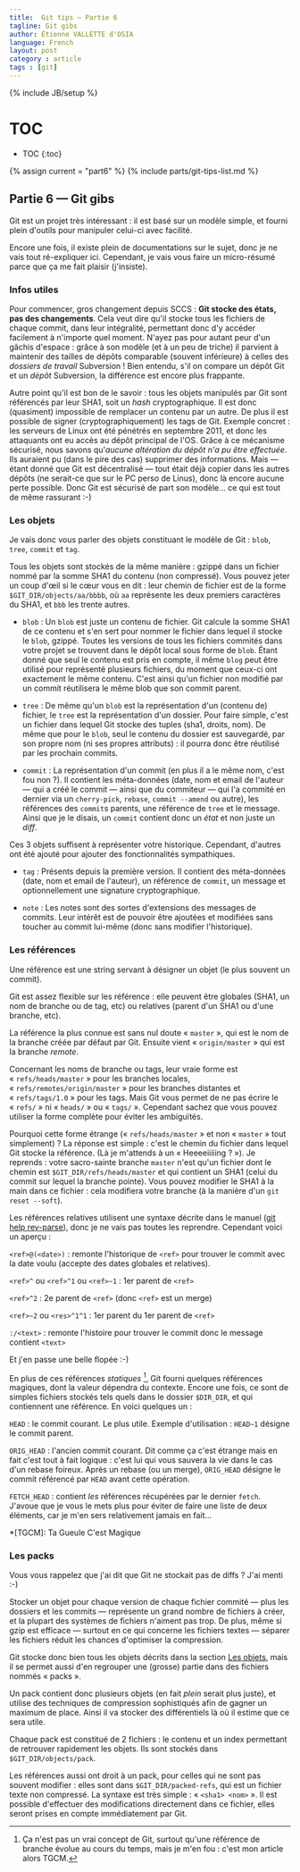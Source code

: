 ```yaml
---
title:  Git tips — Partie 6
tagline: Git gibs
author: Étienne VALLETTE d'OSIA
language: French
layout: post
category : article
tags : [git]
---
```


{% include JB/setup %}

# TOC
* TOC
{:toc}

{% assign current = "part6" %}
{% include parts/git-tips-list.md %}

## Partie 6 — Git gibs

Git est un projet très intéressant : il est basé sur un modèle simple, et fourni plein d'outils pour manipuler celui-ci avec facilité.

Encore une fois, il existe plein de documentations sur le sujet, donc je ne vais tout ré-expliquer ici. Cependant, je vais vous faire un micro-résumé parce que ça me fait plaisir (j'insiste).

### Infos utiles

Pour commencer, gros changement depuis SCCS : **Git stocke des états, pas des changements**. Cela veut dire qu'il stocke tous les fichiers de chaque commit, dans leur intégralité, permettant donc d'y accéder facilement à n'importe quel moment. N'ayez pas pour autant peur d'un gâchis d'espace : grâce à son modèle (et à un peu de triche) il parvient à maintenir des tailles de dépôts comparable (souvent inférieure) à celles des _dossiers de travail_ Subversion ! Bien entendu, s'il on compare un dépôt Git et un _dépôt_ Subversion, la différence est encore plus frappante.

Autre point qu'il est bon de le savoir : tous les objets manipulés par Git sont référencés par leur SHA1, soit un _hash_ cryptographique. Il est donc (quasiment) impossible de remplacer un contenu par un autre. De plus il est possible de signer (cryptographiquement) les tags de Git. Exemple concret : les serveurs de Linux ont été pénétrés en septembre 2011, et donc les attaquants ont eu accès au dépôt principal de l'OS. Grâce à ce mécanisme sécurisé, nous savons qu'_aucune altération du dépôt n'a pu être effectuée_. Ils auraient pu (dans le pire des cas) supprimer des informations. Mais — étant donné que Git est décentralisé — tout était déjà copier dans les autres dépôts (ne serait-ce que sur le PC perso de Linus), donc là encore aucune perte possible. Donc Git est sécurisé de part son modèle… ce qui est tout de même rassurant :-)

### Les objets

Je vais donc vous parler des objets constituant le modèle de Git : `blob`, `tree`, `commit` et `tag`.

Tous les objets sont stockés de la même manière : gzippé dans un fichier nommé par la somme SHA1 du contenu (non compressé). Vous pouvez jeter un coup d'œil si le cœur vous en dit : leur chemin de fichier est de la forme `$GIT_DIR/objects/aa/bbbb`, où `aa` représente les deux premiers caractères du SHA1, et `bbb` les trente autres.

- `blob`
:	Un `blob` est juste un contenu de fichier. Git calcule la somme SHA1 de ce contenu et s'en sert pour nommer le fichier dans lequel il stocke le `blob`, gzippé. Toutes les versions de tous les fichiers commités dans votre projet se trouvent dans le dépôt local sous forme de `blob`. Étant donné que seul le contenu est pris en compte, il même `blog` peut être utilisé pour représenté plusieurs fichiers, du moment que ceux-ci ont exactement le même contenu. C'est ainsi qu'un fichier non modifié par un commit réutilisera le même blob que son commit parent.

- `tree`
:	De même qu'un `blob` est la représentation d'un (contenu de) fichier, le `tree` est la représentation d'un dossier. Pour faire simple, c'est un fichier dans lequel Git stocke des tuples (sha1, droits, nom). De même que pour le `blob`, seul le contenu du dossier est sauvegardé, par son propre nom (ni ses propres attributs) : il pourra donc être réutilisé par les prochain commits.

- `commit`
:	La représentation d'un commit (en plus il a le même nom, c'est fou non ?). Il contient les méta-données (date, nom et email de l'auteur — qui a créé le commit — ainsi que du commiteur — qui l'a commité en dernier via un `cherry-pick`, `rebase`, `commit --amend` ou autre), les références des `commit`s parents, une référence de `tree` et le message. Ainsi que je le disais, un `commit` contient donc un _état_ et non juste un _diff_.

Ces 3 objets suffisent à représenter votre historique. Cependant, d'autres ont été ajouté pour ajouter des fonctionnalités sympathiques.

- `tag`
:	Présents depuis la première version. Il contient des méta-données (date, nom et email de l'auteur), un référence de `commit`, un message et optionnellement une signature cryptographique.

- `note`
:	Les notes sont des sortes d'extensions des messages de commits. Leur intérêt est de pouvoir être ajoutées et modifiées sans toucher au commit lui-même (donc sans modifier l'historique).

### Les références

Une référence est une string servant à désigner un objet (le plus souvent un commit).

Git est assez flexible sur les référence : elle peuvent être globales (SHA1, un nom de branche ou de tag, etc) ou relatives (parent d'un SHA1 ou d'une branche, etc).

La référence la plus connue est sans nul doute « `master` », qui est le nom de la branche créée par défaut par Git. Ensuite vient « `origin/master` » qui est la branche _remote_.

Concernant les noms de branche ou tags, leur vraie forme est « `refs/heads/master` » pour les branches locales, « `refs/remotes/origin/master` » pour les branches distantes et « `refs/tags/1.0` » pour les tags. Mais Git vous permet de ne pas écrire le « `refs/` » ni « `heads/` » ou « `tags/` ». Cependant sachez que vous pouvez utiliser la forme complète pour éviter les ambiguïtés.

Pourquoi cette forme étrange (« `refs/heads/master` » et non « `master` » tout simplement) ? La réponse est simple : c'est le chemin du fichier dans lequel Git stocke la référence. (Là je m'attends à un « Heeeeiiiiing ? »). Je reprends : votre sacro-sainte branche `master` n'est qu'un fichier dont le chemin est `$GIT_DIR/refs/heads/master` et qui contient un SHA1 (celui du commit sur lequel la branche pointe). Vous pouvez modifier le SHA1 à la main dans ce fichier : cela modifiera votre branche (à la manière d'un `git reset --soft`).

Les références relatives utilisent une syntaxe décrite dans le manuel ([git help rev-parse](http://git-scm.com/docs/git-rev-parse)), donc je ne vais pas toutes les reprendre. Cependant voici un aperçu :

`<ref>@(<date>)`
:	remonte l'historique de `<ref>` pour trouver le commit avec la date voulu (accepte des dates globales et relatives).

`<ref>^` ou `<ref>^1` ou `<ref>~1`
:	1er parent de `<ref>`

`<ref>^2`
:	2e parent de `<ref>` (donc `<ref>` est un merge)

`<ref>~2` ou `<res>^1^1`
:	1er parent du 1er parent de `<ref>`

`:/<text>`
:	remonte l'histoire pour trouver le commit donc le message contient `<text>`

Et j'en passe une belle flopée :-)

En plus de ces références _statiques_ [^statiques], Git fourni quelques références magiques, dont la valeur dépendra du contexte. Encore une fois, ce sont de simples fichiers stockés tels quels dans le dossier `$DIR_DIR`, et qui contiennent une référence. En voici quelques un :

`HEAD`
:	le commit courant. Le plus utile. Exemple d'utilisation : `HEAD~1` désigne le commit parent.

`ORIG_HEAD`
:	l'ancien commit courant. Dit comme ça c'est étrange mais en fait c'est tout à fait logique : c'est lui qui vous sauvera la vie dans le cas d'un rebase foireux. Après un rebase (ou un merge), `ORIG_HEAD` désigne le commit référencé par `HEAD` avant cette opération.

`FETCH_HEAD`
:	contient _les_ références récupérées par le dernier `fetch`. J'avoue que je vous le mets plus pour éviter de faire une liste de deux éléments, car je m'en sers relativement jamais en fait…

[^statiques]: Ça n'est pas un vrai concept de Git, surtout qu'une référence de branche évolue au cours du temps, mais je m'en fou : c'est mon article alors TGCM.

*[TGCM]: Ta Gueule C'est Magique

### Les packs

Vous vous rappelez que j'ai dit que Git ne stockait pas de diffs ? J'ai menti :-)

Stocker un objet pour chaque version de chaque fichier commité — plus les dossiers et les commits — représente un grand nombre de fichiers à créer, et la plupart des systèmes de fichiers n'aiment pas trop. De plus, même si gzip est efficace — surtout en ce qui concerne les fichiers textes — séparer les fichiers réduit les chances d'optimiser la compression.

Git stocke donc bien tous les objets décrits dans la section [Les objets](#les_objets), mais il se permet aussi d'en regrouper une (grosse) partie dans des fichiers nommés « packs ».

Un pack contient donc plusieurs objets (en fait _plein_ serait plus juste), et utilise des techniques de compression sophistiqués afin de gagner un maximum de place. Ainsi il va stocker des différentiels là où il estime que ce sera utile.

Chaque pack est constitué de 2 fichiers : le contenu et un index permettant de retrouver rapidement les objets. Ils sont stockés dans `$GIT_DIR/objects/pack`.

Les références aussi ont droit à un pack, pour celles qui ne sont pas souvent modifier : elles sont dans `$GIT_DIR/packed-refs`, qui est un fichier texte non compressé. La syntaxe est très simple : « `<sha1> <nom>` ». Il est possible d'effectuer des modifications directement dans ce fichier, elles seront prises en compte immédiatement par Git.
